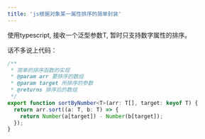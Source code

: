 ```yaml
---
title: 'js根据对象某一属性排序的简单封装'
---
```


使用typescript, 接收一个泛型参数T, 暂时只支持数字属性的排序。

话不多说上代码：

```typescript
/**
 * 简单的排序函数的实现
 * @param arr 要排序的数组
 * @param target 所排序的参数
 * @returns 排序后的数组
 */
export function sortByNumber<T>(arr: T[], target: keyof T) {
  return arr.sort((a: T, b: T) => {
    return Number(a[target]) - Number(b[target]);
  });
}

```

